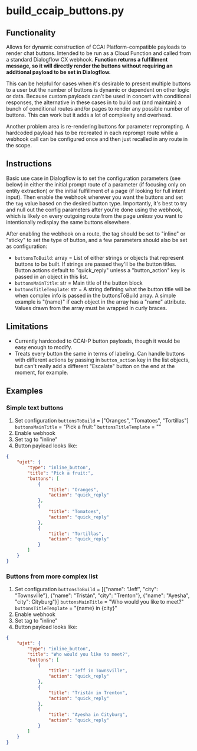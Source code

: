 # build_ccaip_buttons.py

## Functionality

Allows for dynamic construction of CCAI Platform-compatible payloads to render chat buttons. Intended to be run as a Cloud Function and called from a standard Dialogflow CX webhook. **Function returns a fulfillment message, so it will directly render the buttons without requiring an additional payload to be set in Dialogflow.**

This can be helpful for cases when it's desirable to present multiple buttons to a user but the number of buttons is dynamic or dependent on other logic or data. Because custom payloads can't be used in concert with conditional responses, the alternative in these cases in to build out (and maintain) a bunch of conditional routes and/or pages to render any possible number of buttons. This can work but it adds a lot of complexity and overhead.

Another problem area is re-rendering buttons for parameter reprompting. A hardcoded payload has to be recreated in each reprompt route while a webhook call can be configured once and then just recalled in any route in the scope.

## Instructions
Basic use case in Dialogflow is to set the configuration parameters (see below) in either the initial prompt route of a parameter (if focusing only on entity extraction) or the initial fulfillment of a page (if looking for full intent input). Then enable the webhook wherever you want the buttons and set the `tag` value based on the desired button type. Importantly, it's best to try and null out the config parameters after you're done using the webhook, which is likely on every outgoing route from the page _unless_ you want to intentionally redisplay the same buttons elsewhere.

After enabling the webhook on a route, the tag should be set to "inline" or "sticky" to set the type of button, and a few parameters should also be set as configuration:
- `buttonsToBuild`: array = List of either strings or objects that represent buttons to be built. If strings are passed they'll be the button titles. Button actions default to "quick_reply" unless a "button_action" key is passed in an object in this list.
- `buttonsMainTitle`: str = Main title of the button block
- `buttonsTitleTemplate`: str = A string defining what the button title will be when complex info is passed in the buttonsToBuild array. A simple example is "{name}" if each object in the array has a "name" attribute. Values drawn from the array must be wrapped in curly braces.

## Limitations

- Currently hardcoded to CCAI-P button payloads, though it would be easy enough to modify.
- Treats every button the same in terms of labeling. Can handle buttons with different actions by passing in `button_action` key in the list objects, but can't really add a different "Escalate" button on the end at the moment, for example.

## Examples

### Simple text buttons

1. Set configuration
   `buttonsToBuild` = ["Oranges", "Tomatoes", "Tortillas"]
   `buttonsMainTitle` = "Pick a fruit:"
   `buttonsTitleTemplate` = ""
2. Enable webhook
3. Set tag to "inline"
4. Button payload looks like:

```json
{
    "ujet": {
        "type": "inline_button",
        "title": "Pick a fruit:",
        "buttons": [
            {
                "title": "Oranges",
                "action": "quick_reply"
            },
            {
                "title": "Tomatoes",
                "action": "quick_reply"
            },
            {
                "title": "Tortillas",
                "action": "quick_reply"
            }
        ]
    }
}
```

### Buttons from more complex list

1. Set configuration
   `buttonsToBuild` = [{"name": "Jeff", "city": "Townsville"}, {"name": "Tristán", "city": "Trenton"}, {"name": "Ayesha", "city": Cityburg"}]
   `buttonsMainTitle` = "Who would you like to meet?"
   `buttonsTitleTemplate` = "{name} in {city}"
2. Enable webhook
3. Set tag to "inline"
4. Button payload looks like:

```json
{
    "ujet": {
        "type": "inline_button",
        "title": "Who would you like to meet?",
        "buttons": [
            {
                "title": "Jeff in Townsville",
                "action": "quick_reply"
            },
            {
                "title": "Tristán in Trenton",
                "action": "quick_reply"
            },
            {
                "title": "Ayesha in Cityburg",
                "action": "quick_reply"
            }
        ]
    }
}
```
